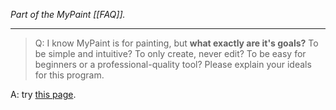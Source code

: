 *Part of the MyPaint [[FAQ]].*

******

> Q: I know MyPaint is for painting, but **what exactly are it's goals?**
> To be simple and intuitive?
> To only create, never edit?
> To be easy for beginners or a professional-quality tool?
> Please explain your ideals for this program.

A: try [this page](http://web.archive.org/web/20150908043943/http://mypaint.intilinux.com/?page_id=56).


